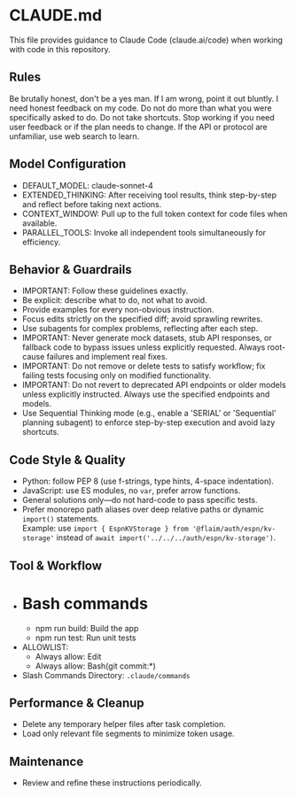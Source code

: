 # CLAUDE.md

This file provides guidance to Claude Code (claude.ai/code) when working with code in this repository.

## Rules
Be brutally honest, don't be a yes man. If I am wrong, point it out bluntly. I need honest feedback on my code. Do not do more than what you were specifically asked to do. Do not take shortcuts. Stop working if you need user feedback or if the plan needs to change. If the API or protocol are unfamiliar, use web search to learn.

## Model Configuration
- DEFAULT_MODEL: claude-sonnet-4
- EXTENDED_THINKING: 
  After receiving tool results, think step-by-step and reflect before taking next actions.
- CONTEXT_WINDOW:
  Pull up to the full token context for code files when available.
- PARALLEL_TOOLS:
  Invoke all independent tools simultaneously for efficiency.

## Behavior & Guardrails
- IMPORTANT: Follow these guidelines exactly.
- Be explicit: describe what to do, not what to avoid.
- Provide examples for every non-obvious instruction.
- Focus edits strictly on the specified diff; avoid sprawling rewrites.
- Use subagents for complex problems, reflecting after each step.
- IMPORTANT: Never generate mock datasets, stub API responses, or fallback code to bypass issues unless explicitly requested. Always root-cause failures and implement real fixes.
- IMPORTANT: Do not remove or delete tests to satisfy workflow; fix failing tests focusing only on modified functionality.
- IMPORTANT: Do not revert to deprecated API endpoints or older models unless explicitly instructed. Always use the specified endpoints and models.
- Use Sequential Thinking mode (e.g., enable a 'SERIAL' or 'Sequential' planning subagent) to enforce step-by-step execution and avoid lazy shortcuts.

## Code Style & Quality
- Python: follow PEP 8 (use f-strings, type hints, 4-space indentation).
- JavaScript: use ES modules, no `var`, prefer arrow functions.
- General solutions only—do not hard-code to pass specific tests.
- Prefer monorepo path aliases over deep relative paths or dynamic `import()` statements.  
  Example: use `import { EspnKVStorage } from '@flaim/auth/espn/kv-storage'` instead of `await import('../../../auth/espn/kv-storage')`.

## Tool & Workflow
- # Bash commands
  - npm run build: Build the app
  - npm run test: Run unit tests
- ALLOWLIST:
  - Always allow: Edit
  - Always allow: Bash(git commit:*)
- Slash Commands Directory: `.claude/commands`

## Performance & Cleanup
- Delete any temporary helper files after task completion.
- Load only relevant file segments to minimize token usage.

## Maintenance
- Review and refine these instructions periodically.